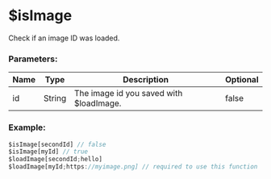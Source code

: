 # $isImage
Check if an image ID was loaded.

### Parameters:
| Name          | Type        | Description                             | Optional |
| ------------- | ----------- | --------------------------------------- | -------- |
| id            | String      | The image id you saved with $loadImage. | false    |

### Example:
```js
$isImage[secondId] // false
$isImage[myId] // true
$loadImage[secondId;hello]
$loadImage[myId;https://myimage.png] // required to use this function
```
